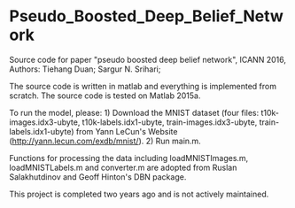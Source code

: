 # Pseudo_Boosted_Deep_Belief_Network
Source code for paper "pseudo boosted deep belief network", ICANN 2016, Authors: Tiehang Duan; Sargur N. Srihari;

The source code is written in matlab and everything is implemented from scratch. The source code is tested on Matlab 2015a.

To run the model, please:
    1) Download the MNIST dataset (four files: t10k-images.idx3-ubyte, t10k-labels.idx1-ubyte, train-images.idx3-ubyte, train-labels.idx1-ubyte) from Yann LeCun's Website (http://yann.lecun.com/exdb/mnist/).
    2) Run main.m.

Functions for processing the data including loadMNISTImages.m, loadMNISTLabels.m and converter.m are adopted from Ruslan Salakhutdinov and Geoff Hinton's DBN package. 

This project is completed two years ago and is not actively maintained. 

